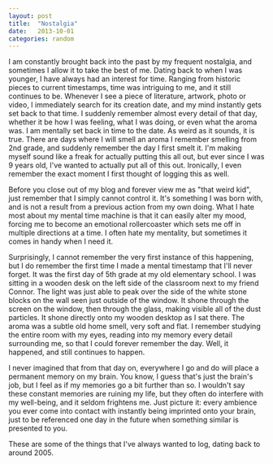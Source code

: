 ```yaml
---
layout: post
title:  "Nostalgia"
date:   2013-10-01
categories: random
---
```


I am constantly brought back into the past by my frequent nostalgia, and sometimes I allow it to take the best of me. Dating back to when I was younger, I have always had an interest for time. Ranging from historic pieces to current timestamps, time was intriguing to me, and it still continues to be. Whenever I see a piece of literature, artwork, photo or video, I immediately search for its creation date, and my mind instantly gets set back to that time. I suddenly remember almost every detail of that day, whether it be how I was feeling, what I was doing, or even what the aroma was. I am mentally set back in time to the date. As weird as it sounds, it is true. There are days where I will smell an aroma I remember smelling from 2nd grade, and suddenly remember the day I first smelt it. I'm making myself sound like a freak for actually putting this all out, but ever since I was 9 years old, I've wanted to actually put all of this out. Ironically, I even remember the exact moment I first thought of logging this as well.

Before you close out of my blog and forever view me as "that weird kid", just remember that I simply cannot control it. It's something I was born with, and is not a result from a previous action from my own doing. What I hate most about my mental time machine is that it can easily alter my mood, forcing me to become an emotional rollercoaster which sets me off in multiple directions at a time. I often hate my mentality, but sometimes it comes in handy when I need it.

Surprisingly, I cannot remember the very first instance of this happening, but I do remember the first time I made a mental timestamp that I'll never forget. It was the first day of 5th grade at my old elementary school. I was sitting in a wooden desk on the left side of the classroom next to my friend Connor. The light was just able to peak over the side of the white stone blocks on the wall seen just outside of the window. It shone through the screen on the window, then through the glass, making visible all of the dust particles. It shone directly onto my wooden desktop as I sat there. The aroma was a subtle old home smell, very soft and flat. I remember studying the entire room with my eyes, reading into my memory every detail surrounding me, so that I could forever remember the day. Well, it happened, and still continues to happen.

I never imagined that from that day on, everywhere I go and do will place a permanent memory on my brain. You know, I guess that's just the brain's job, but I feel as if my memories go a bit further than so. I wouldn't say these constant memories are ruining my life, but they often do interfere with my well-being, and it seldom frightens me. Just picture it: every ambience you ever come into contact with instantly being imprinted onto your brain, just to be referenced one day in the future when something similar is presented to you.

These are some of the things that I've always wanted to log, dating back to around 2005.
